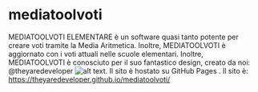 # mediatoolvoti
MEDIATOOLVOTI ELEMENTARE è un software quasi tanto potente per creare voti tramite la Media Aritmetica.
Inoltre, MEDIATOOLVOTI è aggiornato con i voti attuali nelle scuole elementari.
Inoltre, MEDIATOOLVOTI è conosciuto per il suo fantastico design, creato da noi: @theyaredeveloper
![alt text](https://qu.ax/pxViH.png).
Il sito è hostato su GitHub Pages . Il sito è:
https://theyaredeveloper.github.io/mediatoolvoti/
